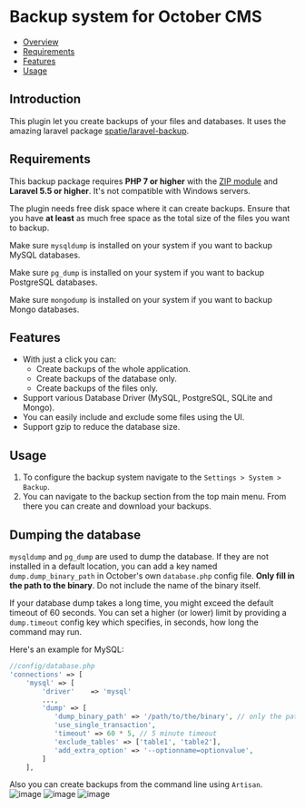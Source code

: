 # Backup system for October CMS
- [Overview](#introduction)
- [Requirements](#requirements)
- [Features](#features)
- [Usage](#usage)
<a name="introduction"></a>
## Introduction
This plugin let you create backups of your files and databases. It uses the amazing laravel package [spatie/laravel-backup](https://github.com/spatie/laravel-backup).

<a name="requirements"></a>
## Requirements
This backup package requires **PHP 7 or higher** with the [ZIP module](http://php.net/manual/en/book.zip.php) and **Laravel 5.5 or higher**. It's not compatible with Windows servers.

The plugin needs free disk space where it can create backups. Ensure that you have **at least** as much free space as the total size of the files you want to backup.

Make sure `mysqldump` is installed on your system if you want to backup MySQL databases.

Make sure `pg_dump` is installed on your system if you want to backup PostgreSQL databases.

Make sure `mongodump` is installed on your system if you want to backup Mongo databases.

<a name="features"></a>
## Features
- With just a click you can:
    - Create backups of the whole application.
    - Create backups of the database only.
    - Create backups of the files only.    
- Support various Database Driver (MySQL, PostgreSQL, SQLite and Mongo).
- You can easily include and exclude some files using the UI.
- Support gzip to reduce the database size.
<a name="usage"></a>
## Usage
1. To configure the backup system navigate to the `Settings > System > Backup`.
2. You can navigate to the backup section from the top main menu. From there you can create and download your backups.

## Dumping the database
`mysqldump` and `pg_dump` are used to dump the database. If they are not installed in a default location, you can add a key named `dump.dump_binary_path` in October's own `database.php` config file. **Only fill in the path to the binary**. Do not include the name of the binary itself.

If your database dump takes a long time, you might exceed the default timeout of 60 seconds. You can set a higher (or lower) limit by providing a `dump.timeout` config key which specifies, in seconds, how long the command may run.

Here's an example for MySQL:

```php
//config/database.php
'connections' => [
	'mysql' => [
		'driver'    => 'mysql'
		...,
		'dump' => [
		   'dump_binary_path' => '/path/to/the/binary', // only the path, so without `mysqldump` or `pg_dump`
		   'use_single_transaction',
		   'timeout' => 60 * 5, // 5 minute timeout
		   'exclude_tables' => ['table1', 'table2'],
		   'add_extra_option' => '--optionname=optionvalue', 
		]  
	],
```


Also you can create backups from the command line using `Artisan`.
![image](https://raw.githubusercontent.com/panakour/oc-backup-plugin/master/docs/images/oc_backups.png)
![image](https://raw.githubusercontent.com/panakour/oc-backup-plugin/master/docs/images/oc_backup_config.png)
![image](https://raw.githubusercontent.com/panakour/oc-backup-plugin/master/docs/images/oc_backup_config_1.png)
